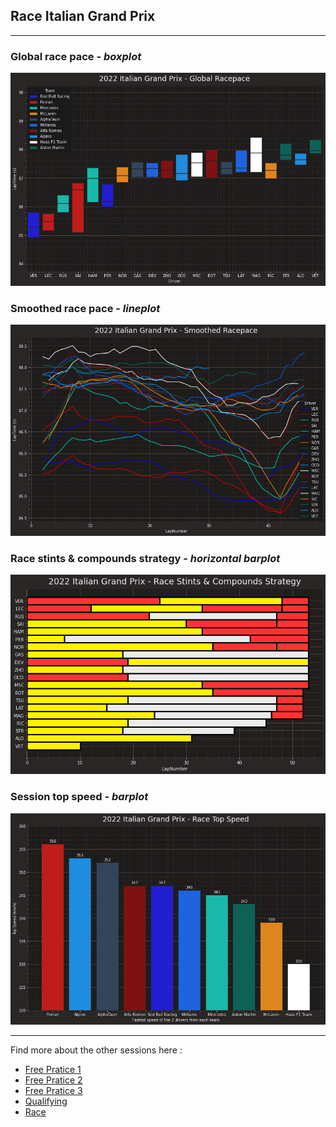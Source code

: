 ## Race Italian Grand Prix

---

### Global race pace - *boxplot*

<img src="/output/2022-09-11_Italian_Grand_Prix/global_racepace.png?raw=true"/>

### Smoothed race pace - *lineplot*

<img src="/output/2022-09-11_Italian_Grand_Prix/smoothed_racepace.png?raw=true"/>

### Race stints & compounds strategy - *horizontal barplot*

<img src="/output/2022-09-11_Italian_Grand_Prix/race_stints_compounds_stategy.png?raw=true"/>

### Session top speed - *barplot*

<img src="/output/2022-09-11_Italian_Grand_Prix/topspeed_race.png?raw=true"/>

--- 

Find more about the other sessions here :
  - [Free Pratice 1](/page/FP1/2022-09-11_Italian_Grand_Prix)  
  - [Free Pratice 2](/page/FP2/2022-09-11_Italian_Grand_Prix) 
  - [Free Pratice 3](/page/FP3/2022-09-11_Italian_Grand_Prix)
  - [Qualifying](/page/Qualifying/2022-09-11_Italian_Grand_Prix) 
  - [Race](/page/Race/2022-09-11_Italian_Grand_Prix)